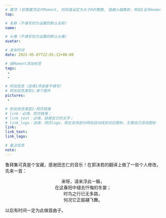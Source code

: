 ```yaml
---
# 置顶 (如需置顶这片Moment, 则将值设定为大于0的整数, 值越小越靠前，例如1会将moment放在最顶端)
top: 

# 名称（不填写则为设置的默认名称）
name:

# 头像（不填写则为设置的默认头像）
avatar:

# 发布时间
date: 2022-05-07T22:01:13+08:00

# 给Moment添加标签
tags:
 -
 -

# 附加信息（选填1项或者不填写）
# 附加信息类型1:单个图片
pictures:
 - 

# 附加信息类型2:网页链接
# link：必填，网页链接；
# link_text：必填，链接显示的文字；
# link_logo：选填，网页logo，现在支持部分网站自动找到对应图标，无需自己添加图标
link:
link_text:
link_logo:

# 备注信息
note:
---
```


<!-- 下面开始写正文 -->

鲁拜集可真是个宝藏，感谢田志仁的音乐！在郭沫若的翻译上做了一些个人修改，先来一首：

<center>
来呀，请来浮此一觞，<br>在这春阳中褪去忏悔的冬裳；<br>时鸟之行已无多路，<br>何况它正振翮飞舞。</center>

以后有时间一定为此做首曲子。